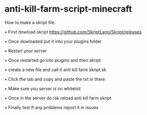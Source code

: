 # anti-kill-farm-script-minecraft
How to make a skript file.

• First dowload skript https://github.com/SkriptLang/Skript/releases

• Once dowloaded put it into your plugins folder

• Restart your server

• Once restarted go into plugins and then skript

• create a new file and call it anti kill farm skript.sk

• Click the tab and copy and paste the txt in there

• Make sure you server is on whitelist

• Once in the server do /sk reload anti kill farm skript

• Finally test If any problems report it in issues
